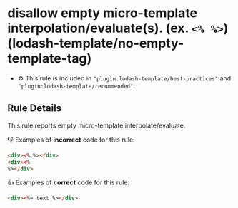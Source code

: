 # disallow empty micro-template interpolation/evaluate(s). (ex. `<% %>`) (lodash-template/no-empty-template-tag)

- :gear: This rule is included in `"plugin:lodash-template/best-practices"` and `"plugin:lodash-template/recommended"`.

## Rule Details

This rule reports empty micro-template interpolate/evaluate.

:-1: Examples of **incorrect** code for this rule:

```html
<div><% %></div>
<div><%
%></div>
```

:+1: Examples of **correct** code for this rule:

```html
<div><%= text %></div>
```
